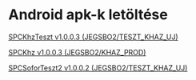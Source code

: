 # Android apk-k letöltése

<a href="download/com.spc.khztesztv3.apk" download>SPCKhzTeszt v1.0.0.3 (JEGSBO2/TESZT_KHAZ_UJ)</a>

<a href="download/com.spc.khzv3.apk" download>SPCKhz v1.0.0.3 (JEGSBO2/KHAZ_PROD)</a>

<a href="download/com.spc.soforteszt2v2.apk" download>SPCSoforTeszt2 v1.0.0.2 (JEGSBO2/TESZT_KHAZ_UJ)</a>